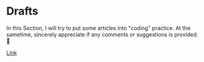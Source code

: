 # Drafts
In this Section, I will try to put some articles into "coding" practice.
At the sametime, sincerely appreciate if any comments or suggestions is provided.:pray:

[Link](https://img3.doubanio.com/view/note/l/mF4i6BThGCvQ9ITlI66aow/28788450/x41531575.jpg)
